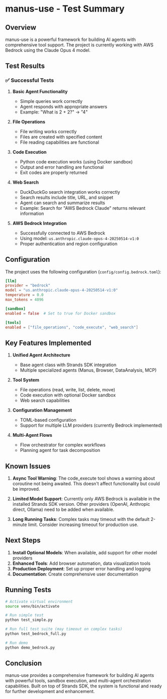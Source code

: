 # manus-use - Test Summary

## Overview
manus-use is a powerful framework for building AI agents with comprehensive tool support. The project is currently working with AWS Bedrock using the Claude Opus 4 model.

## Test Results

### ✅ Successful Tests

1. **Basic Agent Functionality**
   - Simple queries work correctly
   - Agent responds with appropriate answers
   - Example: "What is 2 + 2?" → "4"

2. **File Operations**
   - File writing works correctly
   - Files are created with specified content
   - File reading capabilities are functional

3. **Code Execution**
   - Python code execution works (using Docker sandbox)
   - Output and error handling are functional
   - Exit codes are properly returned

4. **Web Search**
   - DuckDuckGo search integration works correctly
   - Search results include title, URL, and snippet
   - Agent can search and summarize results
   - Example: Search for "AWS Bedrock Claude" returns relevant information

5. **AWS Bedrock Integration**
   - Successfully connected to AWS Bedrock
   - Using model: `us.anthropic.claude-opus-4-20250514-v1:0`
   - Proper authentication and region configuration

## Configuration

The project uses the following configuration (`config/config.bedrock.toml`):

```toml
[llm]
provider = "bedrock"
model = "us.anthropic.claude-opus-4-20250514-v1:0"
temperature = 0.0
max_tokens = 4096

[sandbox]
enabled = false  # Set to true for Docker sandbox

[tools]
enabled = ["file_operations", "code_execute", "web_search"]
```

## Key Features Implemented

1. **Unified Agent Architecture**
   - Base agent class with Strands SDK integration
   - Multiple specialized agents (Manus, Browser, DataAnalysis, MCP)
   
2. **Tool System**
   - File operations (read, write, list, delete, move)
   - Code execution with optional Docker sandbox
   - Web search capabilities
   
3. **Configuration Management**
   - TOML-based configuration
   - Support for multiple LLM providers (currently Bedrock implemented)
   
4. **Multi-Agent Flows**
   - Flow orchestrator for complex workflows
   - Planning agent for task decomposition

## Known Issues

1. **Async Tool Warning**: The code_execute tool shows a warning about coroutine not being awaited. This doesn't affect functionality but could be improved.

2. **Limited Model Support**: Currently only AWS Bedrock is available in the installed Strands SDK version. Other providers (OpenAI, Anthropic direct, Ollama) need to be added when available.

3. **Long Running Tasks**: Complex tasks may timeout with the default 2-minute limit. Consider increasing timeout for production use.

## Next Steps

1. **Install Optional Models**: When available, add support for other model providers
2. **Enhanced Tools**: Add browser automation, data visualization tools
3. **Production Deployment**: Set up proper error handling and logging
4. **Documentation**: Create comprehensive user documentation

## Running Tests

```bash
# Activate virtual environment
source venv/bin/activate

# Run simple test
python test_simple.py

# Run full test suite (may timeout on complex tasks)
python test_bedrock_full.py

# Run demo
python demo_bedrock.py
```

## Conclusion

manus-use provides a comprehensive framework for building AI agents with powerful tools, sandbox execution, and multi-agent orchestration capabilities. Built on top of Strands SDK, the system is functional and ready for further development and enhancement.